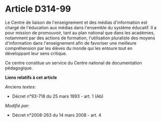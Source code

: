 # Article D314-99

Le Centre de liaison de l'enseignement et des médias d'information est chargé de l'éducation aux médias dans l'ensemble du
système éducatif. Il a pour mission de promouvoir, tant au plan national que dans les académies, notamment par des actions de
formation, l'utilisation pluraliste des moyens d'information dans l'enseignement afin de favoriser une meilleure
compréhension par les élèves du monde qui les entoure tout en développant leur sens critique. 

Ce centre constitue un service du Centre national de documentation pédagogique.

**Liens relatifs à cet article**

_Anciens textes_:

  - Décret n°93-718 du 25 mars 1993 - art. 1 (Ab)

_Modifié par_:

  - Décret n°2008-263 du 14 mars 2008 - art. 4
